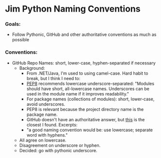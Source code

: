 # Jim Python Naming Conventions

### Goals:
* Follow Pythonic, GitHub and other authoritative conventions as much as possible

### Conventions:

* GitHub Repo Names: short, lower-case, hyphen-separated if necessary
    * Background:
        * From .NET/Java, I'm used to using camel-case. Hard habit to break, but I think I need to:
        * [PEP8](https://www.python.org/dev/peps/pep-0008/#package-and-module-names) recommends lowercase underscore-separated: "Modules should have short, all-lowercase names. 
        Underscores can be used in the module name if it improves readability."
        * For package names (collections of modules): short, lower-case, avoid underscores.
        * PEP8 is relevant because the project directory name is the package name.
        * GitHub doesn't have an authoritative answer, but 
        [this](http://stackoverflow.com/questions/19077110/is-it-suggested-to-have-git-repository-names-in-upper-or-camel-case-instead-of-l) 
        is the closest I found. Excerpts:
        * "a good naming convention would be: use lowercase; separate word with hyphens."
    * All agree on lowercase.
    * Disagreement on underscore or hyphen. 
    * Decided: go with pythonic underscore. 
    
